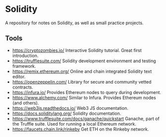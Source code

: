# Solidity

A repository for notes on Solidity, as well as small practice projects.

## Tools

- https://cryptozombies.io/ Interactive Solidity tutorial. Great first introduction.
- https://trufflesuite.com/ Solidity development environment and testing framework.
- https://remix.ethereum.org/ Online and chain integrated Solidity text editor.
- https://openzeppelin.com/ Library for secure and community vetted contracts.
- https://infura.io/ Provides Ethereum nodes to query during development.
- https://www.alchemy.com/ Similar to Infura. Provides Ethereum nodes (and others).
- https://web3js.readthedocs.io/ Web3 JS documentation.
- https://docs.soliditylang.org/ Solidity documentation.
- https://www.trufflesuite.com/docs/ganache/quickstart Ganache, part of the Truffle suite. Used for running a local Ethereum network.
- https://faucets.chain.link/rinkeby Get ETH on the Rinkeby network.
